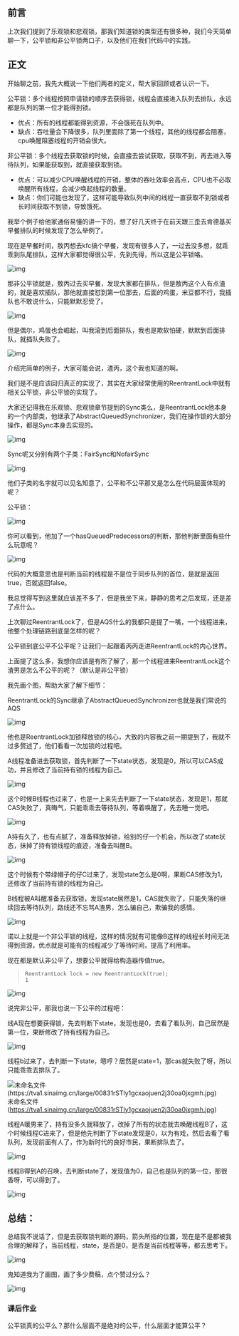 ## 前言

上次我们提到了乐观锁和悲观锁，那我们知道锁的类型还有很多种，我们今天简单聊一下，公平锁和非公平锁两口子，以及他们在我们代码中的实践。

## 正文

开始聊之前，我先大概说一下他们两者的定义，帮大家回顾或者认识一下。

公平锁：多个线程按照申请锁的顺序去获得锁，线程会直接进入队列去排队，永远都是队列的第一位才能得到锁。

- 优点：所有的线程都能得到资源，不会饿死在队列中。
- 缺点：吞吐量会下降很多，队列里面除了第一个线程，其他的线程都会阻塞，cpu唤醒阻塞线程的开销会很大。

非公平锁：多个线程去获取锁的时候，会直接去尝试获取，获取不到，再去进入等待队列，如果能获取到，就直接获取到锁。

- 优点：可以减少CPU唤醒线程的开销，整体的吞吐效率会高点，CPU也不必取唤醒所有线程，会减少唤起线程的数量。
- 缺点：你们可能也发现了，这样可能导致队列中间的线程一直获取不到锁或者长时间获取不到锁，导致饿死。

我举个例子给他家通俗易懂的讲一下的，想了好几天终于在前天跟三歪去肯德基买早餐排队的时候发现了怎么举例了。

现在是早餐时间，敖丙想去kfc搞个早餐，发现有很多人了，一过去没多想，就乖乖到队尾排队，这样大家都觉得很公平，先到先得，所以这是公平锁咯。

![img](https://tva1.sinaimg.cn/large/00831rSTly1gctmkop4cwj30dw0i4mzf.jpg)

那非公平锁就是，敖丙过去买早餐，发现大家都在排队，但是敖丙这个人有点渣的，就是喜欢插队，那他就直接怼到第一位那去，后面的鸡蛋，米豆都不行，我插队也不敢说什么，只能默默忍受了。

![img](https://tva1.sinaimg.cn/large/00831rSTly1gctreu6hdsj30dw0fvjrv.jpg)

但是偶尔，鸡蛋也会崛起，叫我滚到后面排队，我也是欺软怕硬，默默到后面排队，就插队失败了。

![img](https://tva1.sinaimg.cn/large/00831rSTly1gctre9448vj30dw0g1tat.jpg)

介绍完简单的例子，大家可能会说，渣丙，这个我也知道的啊。

我们是不是应该回归真正的实现了，其实在大家经常使用的ReentrantLock中就有相关公平锁，非公平锁的实现了。

大家还记得我在乐观锁、悲观锁章节提到的Sync类么，是ReentrantLock他本身的一个内部类，他继承了AbstractQueuedSynchronizer，我们在操作锁的大部分操作，都是Sync本身去实现的。

![img](https://tva1.sinaimg.cn/large/00831rSTly1gctrr75tscj30n50a9jt5.jpg)

Sync呢又分别有两个子类：FairSync和NofairSync

![img](https://tva1.sinaimg.cn/large/00831rSTly1gctrrkpqbij30gt03gaap.jpg)

他们子类的名字就可以见名知意了，公平和不公平那又是怎么在代码层面体现的呢？

公平锁：

![img](https://tva1.sinaimg.cn/large/00831rSTly1gctry70g1jj30k50lcacn.jpg)

你可以看到，他加了一个hasQueuedPredecessors的判断，那他判断里面有些什么玩意呢？

![img](https://tva1.sinaimg.cn/large/00831rSTly1gctrxhm95mj30jw06j3zb.jpg)

代码的大概意思也是判断当前的线程是不是位于同步队列的首位，是就是返回true，否就返回false。

我总觉得写到这里就应该差不多了，但是我坐下来，静静的思考之后发现，还是差了点什么。

上次聊过ReentrantLock了，但是AQS什么的我都只是提了一嘴，一个线程进来，他整个处理链路到底是怎样的呢？

公平锁到底公平不公平呢？让我们一起跟着丙丙走进ReentrantLock的内心世界。

上面提了这么多，我想你应该是有所了解了，那一个线程进来ReentrantLock这个渣男是怎么不公平的呢？（默认是非公平锁）

我先画个图，帮助大家了解下细节：

ReentrantLock的Sync继承了AbstractQueuedSynchronizer也就是我们常说的AQS

![img](https://tva1.sinaimg.cn/large/00831rSTly1gcx8h8tapbj30c309274n.jpg)

他也是ReentrantLock加锁释放锁的核心，大致的内容我之前一期提到了，我就不过多赘述了，他们看看一次加锁的过程吧。

A线程准备进去获取锁，首先判断了一下state状态，发现是0，所以可以CAS成功，并且修改了当前持有锁的线程为自己。

![img](https://tva1.sinaimg.cn/large/00831rSTly1gcx940mwmjj30oa0himyc.jpg)

这个时候B线程也过来了，也是一上来先去判断了一下state状态，发现是1，那就CAS失败了，真晦气，只能乖乖去等待队列，等着唤醒了，先去睡一觉吧。

![img](https://tva1.sinaimg.cn/large/00831rSTly1gcx963kjwxj30oa0jfq4d.jpg)

A持有久了，也有点腻了，准备释放掉锁，给别的仔一个机会，所以改了state状态，抹掉了持有锁线程的痕迹，准备去叫醒B。

![img](https://tva1.sinaimg.cn/large/00831rSTly1gcxa98ip6vj30oa0j70to.jpg)

这个时候有个带绿帽子的仔C过来了，发现state怎么是0啊，果断CAS修改为1，还修改了当前持有锁的线程为自己。

B线程被A叫醒准备去获取锁，发现state居然是1，CAS就失败了，只能失落的继续回去等待队列，路线还不忘骂A渣男，怎么骗自己，欺骗我的感情。

![img](https://tva1.sinaimg.cn/large/00831rSTly1gcx9dp1w12j30oa0lu764.jpg)

诺以上就是一个非公平锁的线程，这样的情况就有可能像B这样的线程长时间无法得到资源，优点就是可能有的线程减少了等待时间，提高了利用率。

现在都是默认非公平了，想要公平就得给构造器传值true。

> ```
> ReentrantLock lock = new ReentrantLock(true);
> 1
> ```

![img](https://tva1.sinaimg.cn/large/00831rSTly1gcx9x7205bj30sb0ab75r.jpg)

说完非公平，那我也说一下公平的过程吧：

线A现在想要获得锁，先去判断下state，发现也是0，去看了看队列，自己居然是第一位，果断修改了持有线程为自己。

![img](https://tva1.sinaimg.cn/large/00831rSTly1gcxakx8im8j30oa0hgt9m.jpg)

线程b过来了，去判断一下state，嗯哼？居然是state=1，那cas就失败了呀，所以只能乖乖去排队了。

![未命名文件 (https://tva1.sinaimg.cn/large/00831rSTly1gcxaojuen2j30oa0jxgmh.jpg)](https://tva1.sinaimg.cn/large/00831rSTly1gcxaofne5cj30oa0jx75m.jpg)未命名文件 (https://tva1.sinaimg.cn/large/00831rSTly1gcxaojuen2j30oa0jxgmh.jpg)

线程A暖男来了，持有没多久就释放了，改掉了所有的状态就去唤醒线程B了，这个时候线程C进来了，但是他先判断了下state发现是0，以为有戏，然后去看了看队列，发现前面有人了，作为新时代的良好市民，果断排队去了。

![img](https://tva1.sinaimg.cn/large/00831rSTly1gcxasy9oifj30oa0ki0tz.jpg)

线程B得到A的召唤，去判断state了，发现值为0，自己也是队列的第一位，那很香呀，可以得到了。

![img](https://tva1.sinaimg.cn/large/00831rSTly1gcxauojxshj30oa0o1q41.jpg)

## 总结：

总结我不说话了，但是去获取锁判断的源码，箭头所指的位置，现在是不是都被我合理的解释了，当前线程，state，是否是0，是否是当前线程等等，都去思考下。

![img](https://tva1.sinaimg.cn/large/00831rSTly1gcxays5zp4j30i70f8q4u.jpg)

鬼知道我为了画图，画了多少费稿，点个赞过分么？

![img](https://tva1.sinaimg.cn/large/00831rSTly1gcx9nkqeimj30fd08ajuw.jpg)

### 课后作业

公平锁真的公平么？那什么层面不是绝对的公平，什么层面才能算公平？